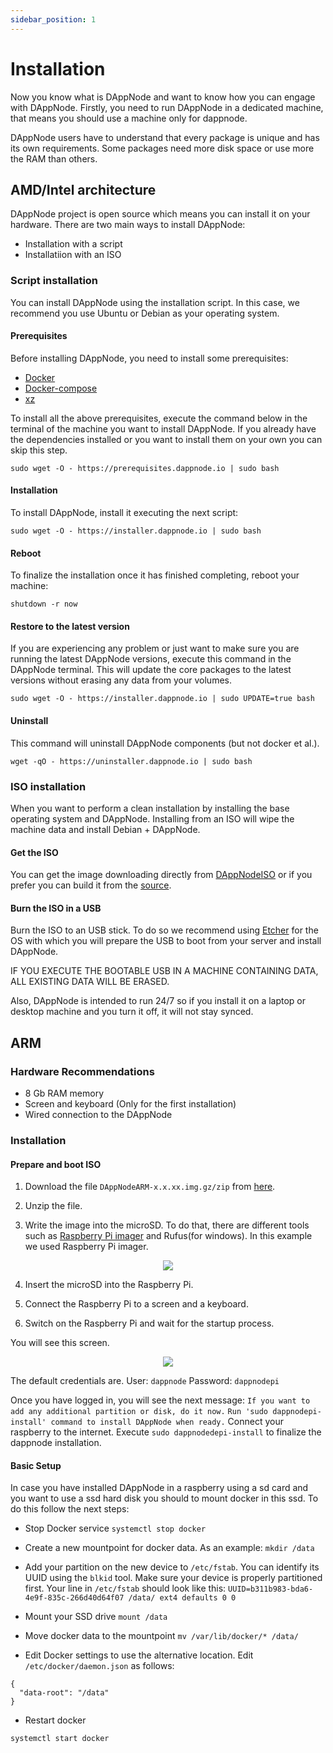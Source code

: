 ```yaml
---
sidebar_position: 1
---
```


# Installation

Now you know what is DAppNode and want to know how you can engage with DAppNode. Firstly, you need to run DAppNode in a dedicated machine, that means you should use a machine only for dappnode.

DAppNode users have to understand that every package is unique and has its own requirements. Some packages need more disk space or use more the RAM than others.

## AMD/Intel architecture

DAppNode project is open source which means you can install it on your hardware. There are two main ways to install DAppNode:

- Installation with a script
- Installatiion with an ISO

### Script installation

You can install DAppNode using the installation script. In this case, we recommend you use Ubuntu or Debian as your operating system.

#### Prerequisites

Before installing DAppNode, you need to install some prerequisites:

- [Docker](https://docs.docker.com/install/)
- [Docker-compose](https://docs.docker.com/compose/install/)
- [xz](https://tukaani.org/xz/)

To install all the above prerequisites, execute the command below in the terminal of the machine you want to install DAppNode. If you already have the dependencies installed or you want to install them on your own you can skip this step.

```
sudo wget -O - https://prerequisites.dappnode.io | sudo bash
```

#### Installation

To install DAppNode, install it executing the next script:

```
sudo wget -O - https://installer.dappnode.io | sudo bash
```

#### Reboot

To finalize the installation once it has finished completing, reboot your machine:

```
shutdown -r now
```

#### Restore to the latest version

If you are experiencing any problem or just want to make sure you are running the latest DAppNode versions, execute this command in the DAppNode terminal. This will update the core packages to the latest versions without erasing any data from your volumes.

```
sudo wget -O - https://installer.dappnode.io | sudo UPDATE=true bash
```

#### Uninstall

This command will uninstall DAppNode components (but not docker et al.).

```
wget -qO - https://uninstaller.dappnode.io | sudo bash
```

### ISO installation

When you want to perform a clean installation by installing the base operating system and DAppNode. Installing from an ISO will wipe the machine data and install Debian + DAppNode.

#### Get the ISO

You can get the image downloading directly from [DAppNodeISO](https://iso.dappnode.io/) or if you prefer you can build it from the [source](https://github.com/dappnode/DAppNode#install-dappnode-with-iso).

#### Burn the ISO in a USB

Burn the ISO to an USB stick. To do so we recommend using [Etcher](https://www.balena.io/etcher/) for the OS with which you will prepare the USB to boot from your server and install DAppNode.

IF YOU EXECUTE THE BOOTABLE USB IN A MACHINE CONTAINING DATA, ALL EXISTING DATA WILL BE ERASED.

Also, DAppNode is intended to run 24/7 so if you install it on a laptop or desktop machine and you turn it off, it will not stay synced.

## ARM

### Hardware Recommendations

- 8 Gb RAM memory
- Screen and keyboard (Only for the first installation)
- Wired connection to the DAppNode

### Installation

#### Prepare and boot ISO

1. Download the file `DAppNodeARM-x.x.xx.img.gz/zip` from [here](https://github.com/dappnode/DAppNode/releases/tag/v0.2.39).

2. Unzip the file.

3. Write the image into the microSD. To do that, there are different tools such as [Raspberry Pi imager](https://www.raspberrypi.org/software/) and Rufus(for windows). In this example we used Raspberry Pi imager.

<p align="center">
    <img src="../../../../img/arm_installation_1.png"/>
</p>

4. Insert the microSD into the Raspberry Pi.

5. Connect the Raspberry Pi to a screen and a keyboard.

6. Switch on the Raspberry Pi and wait for the startup process.

You will see this screen.

<p align="center">
    <img src="../../../../img/arm_installation_2.jpeg"/>
</p>

The default credentials are.
User:
`dappnode`
Password:
`dappnodepi`

Once you have logged in, you will see the next message:
`If you want to add any additional partition or disk, do it now.`
`Run 'sudo dappnodepi-install' command to install DAppNode when ready.`
Connect your raspberry to the internet.
Execute `sudo dappnodedepi-install` to finalize the dappnode installation.

#### Basic Setup

In case you have installed DAppNode in a raspberry using a sd card and you want to use a ssd hard disk you should to mount docker in this ssd. To do this follow the next steps:

- Stop Docker service
  `systemctl stop docker`

- Create a new mountpoint for docker data. As an example:
  `mkdir /data`

- Add your partition on the new device to `/etc/fstab`. You can identify its UUID using the `blkid` tool. Make sure your device is properly partitioned first. Your line in `/etc/fstab` should look like this:
  `UUID=b311b983-bda6-4e9f-835c-266d40d64f07 /data/ ext4 defaults 0 0`

- Mount your SSD drive
  `mount /data`

- Move docker data to the mountpoint
  `mv /var/lib/docker/* /data/`

- Edit Docker settings to use the alternative location. Edit `/etc/docker/daemon.json` as follows:

```
{
  "data-root": "/data"
}
```

- Restart docker

`systemctl start docker`
